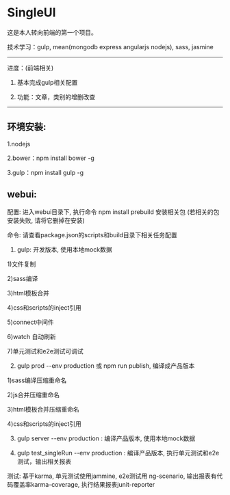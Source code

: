 # SingleUI

这是本人转向前端的第一个项目。

技术学习：gulp, mean(mongodb express angularjs nodejs), sass, jasmine

----------
进度：(前端相关)
1. 基本完成gulp相关配置

2. 功能：文章，类别的增删改查
----------

环境安装:
----------
1.nodejs

2.bower：npm install bower -g

3.gulp：npm install gulp -g


webui:
----------
配置: 进入webui目录下, 执行命令 npm install prebuild 安装相关包 (若相关的包安装失败, 请将它删掉在安装)

命令: 请查看package.json的scripts和build目录下相关任务配置

1. gulp: 开发版本, 使用本地mock数据

  1)文件复制

  2)sass编译
  
  3)html模板合并
  
  4)css和scripts的inject引用
  
  5)connect中间件
  
  6)watch 自动刷新
  
  7)单元测试和e2e测试可调试

2. gulp prod --env production 或 npm run publish, 编译成产品版本
  
  1)sass编译压缩重命名
  
  2)js合并压缩重命名  

  3)html模板合并压缩重命名
  
  4)css和scripts的inject引用

3. gulp server --env production : 编译产品版本, 使用本地mock数据

4. gulp test_singleRun --env production : 编译产品版本, 执行单元测试和e2e测试，输出相关报表

测试:
基于karma, 单元测试使用jammine, e2e测试用 ng-scenario, 输出报表有代码覆盖率karma-coverage, 执行结果报表junit-reporter
